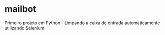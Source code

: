 # mailbot
Primeiro projeto em Python - Limpando a caixa de entrada automaticamente utilizando Selenium

